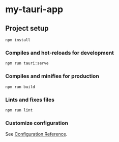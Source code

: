 # my-tauri-app

## Project setup
```
npm install
```

### Compiles and hot-reloads for development
```
npm run tauri:serve
```

### Compiles and minifies for production
```
npm run build
```

### Lints and fixes files
```
npm run lint
```

### Customize configuration
See [Configuration Reference](https://cli.vuejs.org/config/).
